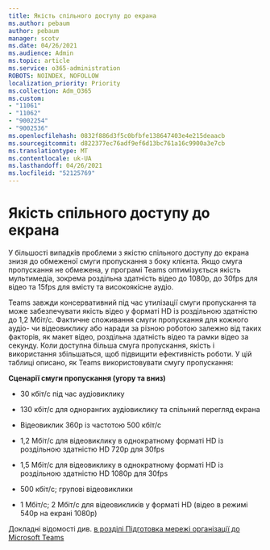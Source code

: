 ```yaml
---
title: Якість спільного доступу до екрана
ms.author: pebaum
author: pebaum
manager: scotv
ms.date: 04/26/2021
ms.audience: Admin
ms.topic: article
ms.service: o365-administration
ROBOTS: NOINDEX, NOFOLLOW
localization_priority: Priority
ms.collection: Adm_O365
ms.custom:
- "11061"
- "11062"
- "9002254"
- "9002536"
ms.openlocfilehash: 0832f886d3f5c0bfbfe138647403e4e215deaacb
ms.sourcegitcommit: d822377ec76adf9ef6d13bc761a16c9900a3e7cb
ms.translationtype: MT
ms.contentlocale: uk-UA
ms.lasthandoff: 04/26/2021
ms.locfileid: "52125769"
---
```

# <a name="screen-sharing-quality"></a>Якість спільного доступу до екрана

У більшості випадків проблеми з якістю спільного доступу до екрана знизя до обмеженої смуги пропускання з боку клієнта.  Якщо смуга пропускання не обмежена, у програмі Teams оптимізується якість мультимедіа, зокрема роздільна здатність відео до 1080p, до 30fps для відео та 15fps для вмісту та високоякісне аудіо.

Teams завжди консервативний під час утилізації смуги пропускання та може забезпечувати якість відео у форматі HD із роздільною здатністю до 1,2 Мбіт/с. Фактичне споживання смуги пропускання для кожного аудіо- чи відеовиклику або наради за різною роботою залежно від таких факторів, як макет відео, роздільна здатність відео та рамки відео за секунду. Коли доступна більша смуга пропускання, якість і використання збільшаться, щоб підвищити ефективність роботи. У цій таблиці описано, як Teams використовувати смугу пропускання:

**Сценарії смуги пропускання (угору та вниз)**

- 30 кбіт/с під час аудіовиклику

- 130 кбіт/с для однорангих аудіовиклику та спільний перегляд екрана

- Відеовиклик 360p із частотою 500 кбіт/с

- 1,2 Мбіт/с для відеовиклику в однократному форматі HD із роздільною здатністю HD 720p для 30fps

- 1,5 Мбіт/с для відеовиклику в однократному форматі HD із роздільною здатністю HD 1080p для 30fps

- 500 кбіт/с; групові відеовиклики

- 1 Мбіт/с; 2 Мбіт/с для відеовикликів у форматі HD (відео в режимі 540p на екрані 1080p)

Докладні відомості див. [в розділі Підготовка мережі організації до Microsoft Teams](https://docs.microsoft.com/microsoftteams/prepare-network#bandwidth-requirements)